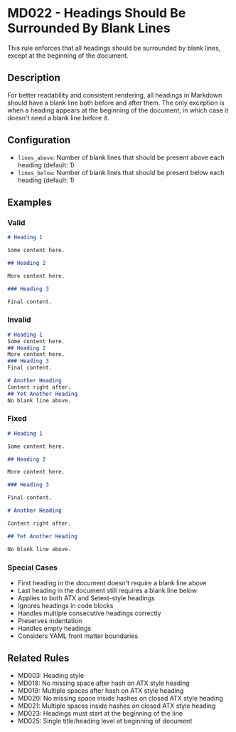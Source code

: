 # MD022 - Headings Should Be Surrounded By Blank Lines

This rule enforces that all headings should be surrounded by blank lines, except at the beginning of the document.

## Description
For better readability and consistent rendering, all headings in Markdown should have a blank line both before and after them. The only exception is when a heading appears at the beginning of the document, in which case it doesn't need a blank line before it.

## Configuration
- `lines_above`: Number of blank lines that should be present above each heading (default: 1)
- `lines_below`: Number of blank lines that should be present below each heading (default: 1)

## Examples

### Valid
```markdown
# Heading 1

Some content here.

## Heading 2

More content here.

### Heading 3

Final content.
```

### Invalid
```markdown
# Heading 1
Some content here.
## Heading 2
More content here.
### Heading 3
Final content.

# Another Heading
Content right after.
## Yet Another Heading
No blank line above.
```

### Fixed
```markdown
# Heading 1

Some content here.

## Heading 2

More content here.

### Heading 3

Final content.

# Another Heading

Content right after.

## Yet Another Heading

No blank line above.
```

### Special Cases
- First heading in the document doesn't require a blank line above
- Last heading in the document still requires a blank line below
- Applies to both ATX and Setext-style headings
- Ignores headings in code blocks
- Handles multiple consecutive headings correctly
- Preserves indentation
- Handles empty headings
- Considers YAML front matter boundaries

## Related Rules
- MD003: Heading style
- MD018: No missing space after hash on ATX style heading
- MD019: Multiple spaces after hash on ATX style heading
- MD020: No missing space inside hashes on closed ATX style heading
- MD021: Multiple spaces inside hashes on closed ATX style heading
- MD023: Headings must start at the beginning of the line
- MD025: Single title/heading level at beginning of document
